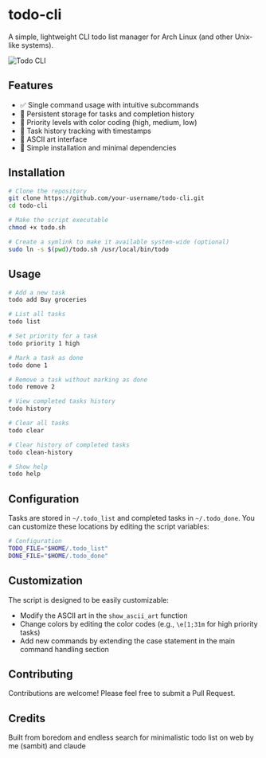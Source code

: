 # todo-cli

A simple, lightweight CLI todo list manager for Arch Linux (and other Unix-like systems).

![Todo CLI](https://raw.githubusercontent.com/your-username/todo-cli/main/screenshots/todo-cli.png)

## Features

- ✅ Single command usage with intuitive subcommands
- 🔄 Persistent storage for tasks and completion history
- 🚦 Priority levels with color coding (high, medium, low)
- 📝 Task history tracking with timestamps
- 🎨 ASCII art interface
- 🔧 Simple installation and minimal dependencies

## Installation

```bash
# Clone the repository
git clone https://github.com/your-username/todo-cli.git
cd todo-cli

# Make the script executable
chmod +x todo.sh

# Create a symlink to make it available system-wide (optional)
sudo ln -s $(pwd)/todo.sh /usr/local/bin/todo
```

## Usage

```bash
# Add a new task
todo add Buy groceries

# List all tasks
todo list

# Set priority for a task
todo priority 1 high

# Mark a task as done
todo done 1

# Remove a task without marking as done
todo remove 2

# View completed tasks history
todo history

# Clear all tasks
todo clear

# Clear history of completed tasks
todo clean-history

# Show help
todo help
```

## Configuration

Tasks are stored in `~/.todo_list` and completed tasks in `~/.todo_done`. You can customize these locations by editing the script variables:

```bash
# Configuration
TODO_FILE="$HOME/.todo_list"
DONE_FILE="$HOME/.todo_done"
```

## Customization

The script is designed to be easily customizable:

- Modify the ASCII art in the `show_ascii_art` function
- Change colors by editing the color codes (e.g., `\e[1;31m` for high priority tasks)
- Add new commands by extending the case statement in the main command handling section

## Contributing

Contributions are welcome! Please feel free to submit a Pull Request.

## Credits

Built from boredom and endless search for minimalistic todo list on web by me (sambit) and claude
